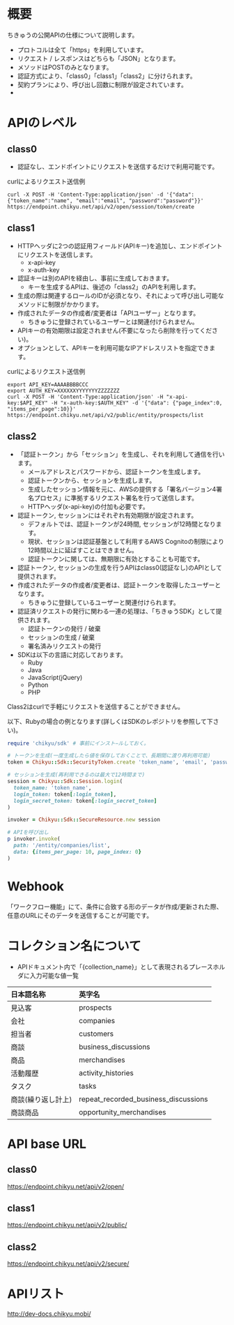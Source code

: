 # 概要
 ちきゅうの公開APIの仕様について説明します。

 * プロトコルは全て「https」を利用しています。
 * リクエスト / レスポンスはどちらも「JSON」となります。
 * メソッドはPOSTのみとなります。
 * 認証方式により、「class0」「class1」「class2」に分けられます。
 * 契約プランにより、呼び出し回数に制限が設定されています。
 * 
# APIのレベル

## class0
 * 認証なし、エンドポイントにリクエストを送信するだけで利用可能です。

curlによるリクエスト送信例
```
curl -X POST -H 'Content-Type:application/json' -d '{"data": {"token_name":"name", "email":"email", "password":"password"}}' https://endpoint.chikyu.net/api/v2/open/session/token/create
```

## class1
 * HTTPヘッダに2つの認証用フィールド(APIキー)を追加し、エンドポイントにリクエストを送信します。
   * x-api-key
   * x-auth-key
 * 認証キーは別のAPIを経由し、事前に生成しておきます。
   * キーを生成するAPIは、後述の「class2」のAPIを利用します。
 * 生成の際は関連するロールのIDが必須となり、それによって呼び出し可能なメソッドに制限がかかります。
 * 作成されたデータの作成者/変更者は「APIユーザー」となります。
   * ちきゅうに登録されているユーザーとは関連付けられません。
 * APIキーの有効期限は設定されません(不要になったら削除を行ってください)。
 * オプションとして、APIキーを利用可能なIPアドレスリストを指定できます。

curlによるリクエスト送信例
```
export API_KEY=AAAABBBBCCC
export AUTH_KEY=XXXXXXYYYYYYYZZZZZZZ
curl -X POST -H 'Content-Type:application/json' -H "x-api-key:$API_KEY" -H "x-auth-key:$AUTH_KEY" -d '{"data": {"page_index":0, "items_per_page":10}}' https://endpoint.chikyu.net/api/v2/public/entity/prospects/list
```

## class2
 * 「認証トークン」から「セッション」を生成し、それを利用して通信を行います。
   * メールアドレスとパスワードから、認証トークンを生成します。
   * 認証トークンから、セッションを生成します。
   * 生成したセッション情報を元に、AWSの提供する「署名バージョン4署名プロセス」に準拠するリクエスト署名を行って送信します。
   * HTTPヘッダ(x-api-key)の付加も必要です。
 * 認証トークン, セッションにはそれぞれ有効期限が設定されます。
   * デフォルトでは、認証トークンが24時間, セッションが12時間となります。
   * 現状、セッションは認証基盤として利用するAWS Cognitoの制限により12時間以上に延ばすことはできません。
   * 認証トークンに関しては、無期限に有効とすることも可能です。
 * 認証トークン, セッションの生成を行うAPIはclass0(認証なし)のAPIとして提供されます。
 * 作成されたデータの作成者/変更者は、認証トークンを取得したユーザーとなります。
   * ちきゅうに登録しているユーザーと関連付けられます。
 * 認証済リクエストの発行に関わる一連の処理は、「ちきゅうSDK」として提供されます。
   * 認証トークンの発行 / 破棄
   * セッションの生成 / 破棄
   * 署名済みリクエストの発行
 * SDKは以下の言語に対応しております。
   * Ruby
   * Java
   * JavaScript(jQuery)
   * Python
   * PHP

Class2はcurlで手軽にリクエストを送信することができません。

以下、Rubyの場合の例となります(詳しくはSDKのレポジトリを参照して下さい)。

```test.rb
require 'chikyu/sdk' # 事前にインスト−ルしておく。

# トークンを生成(一度生成したら値を保存しておくことで、長期間に渡り再利用可能)
token = Chikyu::Sdk::SecurityToken.create 'token_name', 'email', 'password'

# セッションを生成(再利用できるのは最大で12時間まで)
session = Chikyu::Sdk::Session.login(
  token_name: 'token_name',
  login_token: token[:login_token],
  login_secret_token: token[:login_secret_token]
)

invoker = Chikyu::Sdk::SecureResource.new session

# APIを呼び出し
p invoker.invoke(
  path: '/entity/companies/list', 
  data: {items_per_page: 10, page_index: 0}
)
```

# Webhook
「ワークフロー機能」にて、条件に合致する形のデータが作成/更新された際、任意のURLにそのデータを送信することが可能です。

# コレクション名について
 * APIドキュメント内で「{collection_name}」として表現されるプレースホルダに入力可能な値一覧

  日本語名称 | 英字名
  :---|:---
  見込客 | prospects 
  会社 | companies
  担当者 | customers
  商談 | business_discussions
  商品 | merchandises
  活動履歴 | activity_histories
  タスク | tasks
  商談(繰り返し計上) | repeat_recorded_business_discussions
  商談商品 | opportunity_merchandises

# API base URL
## class0
https://endpoint.chikyu.net/api/v2/open/
## class1
https://endpoint.chikyu.net/api/v2/public/
## class2
https://endpoint.chikyu.net/api/v2/secure/

# APIリスト
http://dev-docs.chikyu.mobi/
